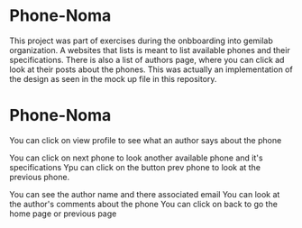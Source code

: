 # Phone-Noma
This project was part of exercises during the onbboarding into gemilab organization.
A websites that lists is meant to list available phones and their specifications. There is also a list of authors page, where you can click ad look at their posts about the phones. This was actually an implementation of the design as seen in the mock up file in this repository.

# Phone-Noma

<!-- Authors -->

You can click on view profile to see what an author says about the phone

<!-- Next phone -->

You can click on next phone to look another available phone and it's specifications
Ypu can click on the button prev phone to look at the previous phone.

<!-- Authors profile -->

You can see the author name and there associated email
You can look at the author's comments about the phone
You can click on back to go the home page or previous page
